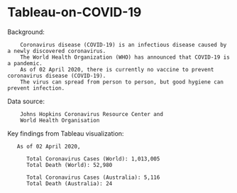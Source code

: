 # Tableau-on-COVID-19
Background:
       
        Coronavirus disease (COVID-19) is an infectious disease caused by a newly discovered coronavirus.
        The World Health Organization (WHO) has announced that COVID-19 is a pandemic.
        As of 02 April 2020, there is currently no vaccine to prevent coronavirus disease (COVID-19).
        The virus can spread from person to person, but good hygiene can prevent infection.


Data source: 
      
        Johns Hopkins Coronavirus Resource Center and 
        World Health Organisation
        
        
Key findings from Tableau visualization:
       
       As of 02 April 2020,

          Total Coronavirus Cases (World): 1,013,005
          Total Death (World): 52,980

          Total Coronavirus Cases (Australia): 5,116
          Total Death (Australia): 24

